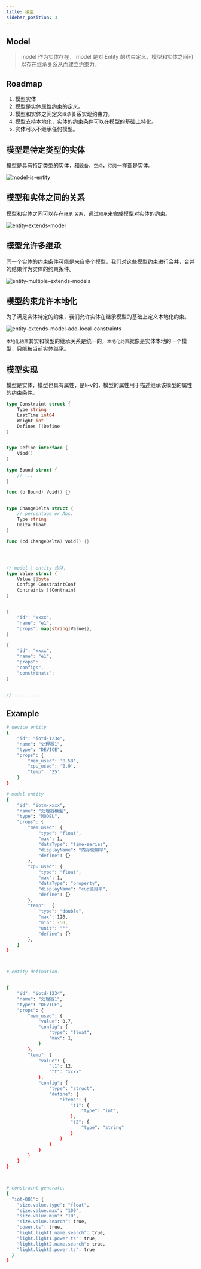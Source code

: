 ```yaml
---
title: 模型
sidebar_position: 3
---
```




## Model


> model 作为实体存在， model 是对 Entity 的约束定义，模型和实体之间可以存在继承关系从而建立约束力。

## Roadmap

1. 模型实体
2. 模型是实体属性约束的定义。
3. 模型和实体之间定义`继承`关系实现约束力。
4. 模型支持本地化，实体的约束条件可以在模型的基础上特化。
5. 实体可以不继承任何模型。




## 模型是特定类型的实体

模型是具有特定类型的实体，和`设备`，`空间`，`订阅`一样都是实体。

![model-is-entity](/images/core/model-is-entity.png)



## 模型和实体之间的关系

模型和实体之间可以存在`继承` `关系`，通过`继承`来完成模型对实体的约束。

![entity-extends-model](/images/core/entity-extends-model.png)


## 模型允许多继承

同一个实体的约束条件可能是来自多个模型，我们对这些模型约束进行合并，合并的结果作为实体的约束条件。

![entity-multiple-extends-models](/images/core/entity-multiple-extends-models.png)


## 模型约束允许本地化

为了满足实体特定的约束，我们允许实体在继承模型的基础上定义本地化约束。

![entity-extends-model-add-local-constraints](/images/core/entity-extends-model-add-local-constraints.png)


`本地化约束`其实和模型的继承关系是统一的，`本地化约束`就像是实体本地的一个模型，只能被当前实体继承。



## 模型实现

模型是实体，模型也具有属性，是k-v的，模型的属性用于描述继承该模型的属性的约束条件。


```go 
type Constraint struct {
    Type string 
    LastTime int64
    Weight int
    Defines []Define
}


type Define interface {
    Viod()
}

type Bound struct {
    // ...
}

func (b Bound) Void() {}


type ChangeDelta struct {
    // percentage or Abs.
    Type string 
    Delta float
}

func (cd ChangeDelta) Void() {}




// model | entity 合体.
type Value struct {
    Value []byte
    Configs ConstraintConf
    Contraints []Contraint
}


{
    "id": "xxxx",
    "name": "e1",
    "props": map[string]Value{},
}

{
    "id": "xxxx",
    "name": "e1",
    "props": 
    "configs",
    "constrinats":
}


// ..........

```


## Example

```bash
# device entity
{
    "id": "iotd-1234",
    "name": "处理器1",
    "type": "DEVICE",
    "props": {
        "mem_used": '0.58',
        "cpu_used": '0.9',
        "temp": '25'
    }
}

# model entity
{
    "id": "iotm-xxxx",
    "name": "处理器模型",
    "type": "MODEL",
    "props": {
        "mem_used": {
            "type": "float",
            "max": 1,
            "dataType": "time-series",
            "displayName": "内存使用率",
            "define": {}
        },
        "cpu_used": {
            "type": "float",
            "max": 1,
            "dataType": "property",
            "displayName": "cup使用率",
            "define": {}
        },
        "temp":  {
            "type": "double",
            "max": 120,
            "min": -50,
            "unit": "°",
            "define": {}
        },
    }
}



# entity defination.


{
    "id": "iotd-1234",
    "name": "处理器1",
    "type": "DEVICE",
    "props": {
        "mem_used": {
            "value": 0.7,
            "config": {
                "type": "float",
                "max": 1,
            }
        },
        "temp": {
            "value": {
                "t1": 12,
                "tt": "xxxx"
            },
            "config": {
                "type": "struct",
                "define": {
                    "items": {
                        "t1": {
                            "type": "int",
                        },
                        "t2": {
                            "type": "string"
                        }
                    }
                }
            }
        }
    }
}



# constraint generate.
{
  "iot-001": {
    "size.value.type": "float",
    "size.value.max": "100",
    "size.value.min": "10",
    "size.value.search": true,
    "power.ts": true,
    "light.light1.name.search": true,
    "light.light1.power.ts": true,
    "light.light2.name.search": true,
    "light.light2.power.ts": true
  }
}
```




